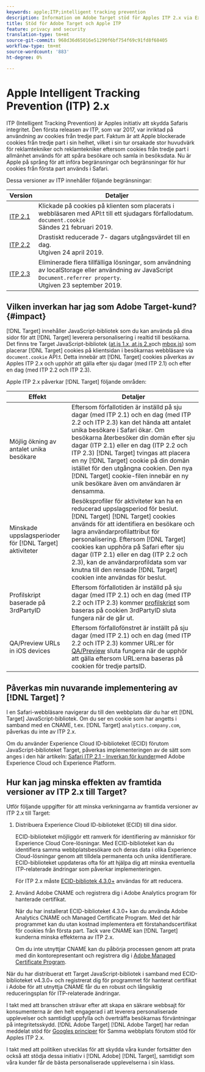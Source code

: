 ```yaml
---
keywords: apple;ITP;intelligent tracking prevention
description: Information om Adobe Target stöd för Apples ITP 2.x via Experience Cloud ID-biblioteket 4.3.
title: Stöd för Adobe Target och Apple ITP
feature: privacy and security
translation-type: tm+mt
source-git-commit: 968d36d65016e51290f6bf754f69c91fd8f68405
workflow-type: tm+mt
source-wordcount: '883'
ht-degree: 0%

---
```



# Apple Intelligent Tracking Prevention (ITP) 2.x

ITP (Intelligent Tracking Prevention) är Apples initiativ att skydda Safaris integritet. Den första releasen av ITP, som var 2017, var inriktad på användning av cookies från tredje part. Faktum är att Apple blockerade cookies från tredje part i sin helhet, vilket i sin tur orsakade stor huvudvärk för reklamtekniker och reklamtekniker eftersom cookies från tredje part i allmänhet används för att spåra besökare och samla in besöksdata. Nu är Apple på språng för att införa begränsningar och begränsningar för hur cookies från första part används i Safari.

Dessa versioner av ITP innehåller följande begränsningar:

| Version | Detaljer |
| --- | --- |
| [ITP 2.1](https://webkit.org/blog/8613/intelligent-tracking-prevention-2-1/) | Klickade på cookies på klienten som placerats i webbläsaren med API:t till ett sjudagars förfallodatum. `document.cookie`<br>Sändes 21 februari 2019. |
| [ITP 2.2](https://webkit.org/blog/8828/intelligent-tracking-prevention-2-2/) | Drastiskt reducerade 7- dagars utgångsvärdet till en dag.<br>Utgiven 24 april 2019. |
| [ITP 2.3](https://webkit.org/blog/9521/intelligent-tracking-prevention-2-3/) | Eliminerade flera tillfälliga lösningar, som användning av localStorage eller användning av JavaScript `Document.referrer property`.<br>Utgiven 23 september 2019. |

## Vilken inverkan har jag som Adobe Target-kund? {#impact}

[!DNL Target] innehåller JavaScript-bibliotek som du kan använda på dina sidor för att [!DNL Target] leverera personalisering i realtid till besökarna. Det finns tre Target JavaScript-bibliotek ([at.js 1.x, at.js 2.x](/help/c-implementing-target/c-implementing-target-for-client-side-web/c-how-atjs-works/how-atjs-works.md)och [mbox.js](/help/c-implementing-target/c-implementing-target-for-client-side-web/t-mbox-download/mbox-download.md)) som placerar [!DNL Target] cookies på klientsidan i besökarnas webbläsare via `document.cookie` API:t. Detta innebär att [!DNL Target] cookies påverkas av Apples ITP 2.x och upphör att gälla efter sju dagar (med ITP 2.1) och efter en dag (med ITP 2.2 och ITP 2.3).

Apple ITP 2.x påverkar [!DNL Target] följande områden:

| Effekt | Detaljer |
| --- | --- |
| Möjlig ökning av antalet unika besökare | Eftersom förfallotiden är inställd på sju dagar (med ITP 2.1) och en dag (med ITP 2.2 och ITP 2.3) kan det hända att antalet unika besökare i Safari ökar. Om besökarna återbesöker din domän efter sju dagar (ITP 2.1) eller en dag (ITP 2.2 och ITP 2.3) [!DNL Target] tvingas att placera en ny [!DNL Target] cookie på din domän istället för den utgångna cookien. Den nya [!DNL Target] cookie-filen innebär en ny unik besökare även om användaren är densamma. |
| Minskade uppslagsperioder för [!DNL Target] aktiviteter | Besöksprofiler för aktiviteter kan ha en reducerad uppslagsperiod för beslut. [!DNL Target] [!DNL Target] cookies används för att identifiera en besökare och lagra användarprofilattribut för personalisering. Eftersom [!DNL Target] cookies kan upphöra på Safari efter sju dagar (ITP 2.1) eller en dag (ITP 2.2 och 2.3), kan de användarprofildata som var knutna till den rensade [!DNL Target] cookien inte användas för beslut. |
| Profilskript baserade på 3rdPartyID | Eftersom förfallotiden är inställd på sju dagar (med ITP 2.1) och en dag (med ITP 2.2 och ITP 2.3) kommer [profilskript](/help/c-target/c-visitor-profile/profile-parameters.md) som baseras på cookien 3rdPartyID sluta fungera när de går ut. |
| QA/Preview URLs in iOS devices | Eftersom förfallofönstret är inställt på sju dagar (med ITP 2.1) och en dag (med ITP 2.2 och ITP 2.3) kommer URL:er för [QA/Preview](/help/c-activities/c-activity-qa/activity-qa.md) sluta fungera när de upphör att gälla eftersom URL:erna baseras på cookien för tredje partsID. |

## Påverkas min nuvarande implementering av [!DNL Target] ?

I en Safari-webbläsare navigerar du till den webbplats där du har ett [!DNL Target] JavaScript-bibliotek. Om du ser en cookie som har angetts i samband med en CNAME, t.ex. [!DNL Target] `analytics.company.com`, påverkas du inte av ITP 2.x.

Om du använder Experience Cloud ID-biblioteket (ECID) förutom JavaScript-biblioteket Target, påverkas implementeringen av de sätt som anges i den här artikeln: [Safari ITP 2.1 - Inverkan för kunder](https://medium.com/adobetech/safari-itp-2-1-impact-on-adobe-experience-cloud-customers-9439cecb55ac)med Adobe Experience Cloud och Experience Platform.

## Hur kan jag minska effekten av framtida versioner av ITP 2.x till Target?

Utför följande uppgifter för att minska verkningarna av framtida versioner av ITP 2.x till Target:

1. Distribuera Experience Cloud ID-biblioteket (ECID) till dina sidor.

   ECID-biblioteket möjliggör ett ramverk för identifiering av människor för Experience Cloud Core-lösningar. Med ECID-biblioteket kan du identifiera samma webbplatsbesökare och deras data i olika Experience Cloud-lösningar genom att tilldela permanenta och unika identifierare. ECID-biblioteket uppdateras ofta för att hjälpa dig att minska eventuella ITP-relaterade ändringar som påverkar implementeringen.

   För ITP 2.x måste [ECID-bibliotek 4.3.0+](https://experienceleague.adobe.com/docs/id-service/using/release-notes/release-notes.html) användas för att reducera.

1. Använd Adobe CNAME och registrera dig i Adobe Analytics program för hanterade certifikat.

   När du har installerat ECID-biblioteket 4.3.0+ kan du använda Adobe Analytics CNAME och Managed Certificate Program. Med det här programmet kan du utan kostnad implementera ett förstahandscertifikat för cookies från första part. Tack vare CNAME kan [!DNL Target] kunderna minska effekterna av ITP 2.x.

   Om du inte utnyttjar CNAME kan du påbörja processen genom att prata med din kontorepresentant och registrera dig i [Adobe Managed Certificate Program](https://experienceleague.adobe.com/docs/core-services/interface/ec-cookies/cookies-first-party.html#adobe-managed-certificate-program).

När du har distribuerat ett Target JavaScript-bibliotek i samband med ECID-biblioteket v4.3.0+ och registrerat dig för programmet för hanterat certifikat i Adobe för att utnyttja CNAME får du en robust och långsiktig reduceringsplan för ITP-relaterade ändringar.

I takt med att branschen strävar efter att skapa en säkrare webbsajt för konsumenterna är den helt engagerad i att leverera personaliserade upplevelser och samtidigt uppfylla och överträffa besökarnas förväntningar på integritetsskydd. [!DNL Adobe Target] [!DNL Adobe Target] har redan meddelat stöd för [Googles principer](/help/c-implementing-target/c-considerations-before-you-implement-target/c-privacy/google-chrome-samesite-cookie-policies.md) för Samma webbplats förutom stöd för Apples ITP 2.x.

I takt med att politiken utvecklas för att skydda våra kunder fortsätter den också att stödja dessa initiativ i [!DNL Adobe] [!DNL Target], samtidigt som våra kunder får de bästa personaliserade upplevelserna i sin klass.
